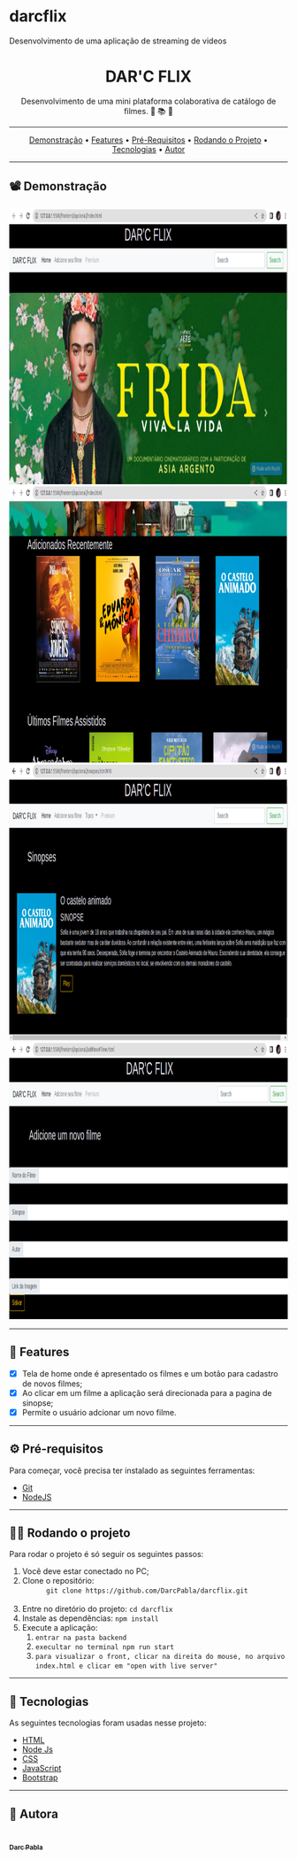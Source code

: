 # darcflix
Desenvolvimento de uma aplicação de streaming de videos 
<h1 align="center">DAR'C FLIX</h1>

<p align="center">
Desenvolvimento de uma mini plataforma colaborativa de catálogo de filmes. 📖 📚 📱
</p>

---

 <p align="center">
  <a href="#demonstracao">Demonstração</a> •
  <a href="#features">Features</a> •
  <a href="#pre-requisitos">Pré-Requisitos</a> •
  <a href="#rodando-projeto">Rodando o Projeto</a> •
  <a href="#tecnologias">Tecnologias</a> •
  <a href="#autor">Autor</a>
</p>

---

<h2 id="demonstracao">📽️ Demonstração</h2>

<p align="center">
  <img src="/home.png" width="800px" height="500px"/>
  <img src="/filmes.png" width="800px" height="500px"/>
  <img src="/sinopse.png" width="800px" height="500px"/>
  <img src="/cadastro.png" width="800px" height="500px"/>
</p>

---

<h2 id="features">🚀 Features</h2>

- [x] Tela de home onde é apresentado os filmes e um botão para cadastro de novos filmes;
- [x] Ao clicar em um filme a aplicação será direcionada para a pagina de sinopse;
- [x] Permite o usuário adcionar um novo filme.

---

<h2 id="pre-requisitos">⚙️ Pré-requisitos</h2>
Para começar, você precisa ter instalado as seguintes ferramentas:

<ul>
  <li><a href="https://git-scm.com">Git</a></li>
  <li><a href="https://nodejs.org/en/">NodeJS</a>
  </li>
</ul>

---

<h2 id="rodando-projeto"> 🧑‍💻 Rodando o projeto</h2>
Para rodar o projeto é só seguir os seguintes passos:

<ol>
  <li>Você deve estar conectado no PC;</li>
  <li>Clone o repositório:
    <code>
      git clone https://github.com/DarcPabla/darcflix.git
    </code>
  </li>
  <li>Entre no diretório do projeto:
    <code>cd darcflix</code>
  </li>
  <li>Instale as dependências:
    <code>npm install</code>
  </li>
  <li>Execute a aplicação:
    <ol>
      <li>
        <code>entrar na pasta backend</code>
      </li>
      <li><code>execultar no terminal npm run start</code></li>
      <li><code>para visualizar o front, clicar na direita do mouse, no arquivo index.html e clicar em "open with live server"</code></li>
    </ol>
  </li>
</ol>

---

<h2 id="tecnologias"> 🤖 Tecnologias</h2>
As seguintes tecnologias foram usadas nesse projeto:

<ul>
  <li><a href="https://developer.mozilla.org/pt-BR/docs/Web/HTML">HTML</a></li>
  <li><a href="https://nodejs.org/en/">Node Js</a></li>
  <li><a href="https://developer.mozilla.org/pt-BR/docs/Web/CSS">CSS</a></li>
  <li><a href="https://developer.mozilla.org/pt-BR/docs/Web/JavaScript">JavaScript</a></li>
  <li><a href="https://getbootstrap.com/">Bootstrap</a></li>
</ul>

---

<h2 id="autor">👨 Autora</h2>

<a href="https://github.com/DarcPabla">
 <img style="border-radius: 50%;" src="https://avatars.githubusercontent.com/u/55287935?s=400&v=4" width="100px;" alt=""/>
 <br />
 <sub><b>Darc Pabla</b></sub>
</a>
 <br/>

